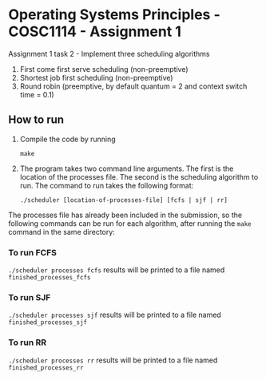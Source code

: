 # Operating Systems Principles - COSC1114 - Assignment 1

Assignment 1 task 2 - Implement three scheduling algorithms

1. First come first serve scheduling (non-preemptive)
2. Shortest job first scheduling (non-preemptive)
3. Round robin (preemptive, by default quantum = 2 and context switch time = 0.1)

## How to run

1. Compile the code by running

   ```
   make
   ```

2. The program takes two command line arguments. The first is the location of the processes file. The second is the scheduling algorithm to run. The command to run takes the following format:

    ```
    ./scheduler [location-of-processes-file] [fcfs | sjf | rr]
    ```

The processes file has already been included in the submission, so the following commands can be run for each algorithm, after running the `make` command in the same directory:

### To run FCFS

`./scheduler processes fcfs`
results will be printed to a file named `finished_processes_fcfs`

### To run SJF

`./scheduler processes sjf`
results will be printed to a file named `finished_processes_sjf`

### To run RR

`./scheduler processes rr`
results will be printed to a file named `finished_processes_rr`
